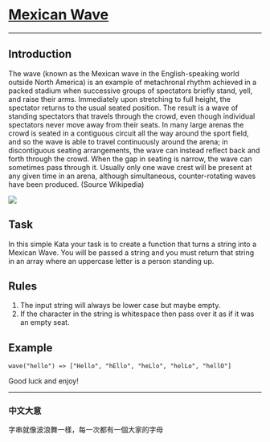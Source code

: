 # [Mexican Wave](https://www.codewars.com/kata/mexican-wave/csharp)

---

## Introduction

The wave (known as the Mexican wave in the English-speaking world outside North America) is an example of metachronal rhythm achieved 
in a packed stadium when successive groups of spectators briefly stand, yell, and raise their arms. 
Immediately upon stretching to full height, the spectator returns to the usual seated position. 
The result is a wave of standing spectators that travels through the crowd, 
even though individual spectators never move away from their seats. 
In many large arenas the crowd is seated in a contiguous circuit all the way around the sport field, 
and so the wave is able to travel continuously around the arena; in discontiguous seating arrangements, 
the wave can instead reflect back and forth through the crowd. 
When the gap in seating is narrow, the wave can sometimes pass through it. 
Usually only one wave crest will be present at any given time in an arena, although simultaneous, 
counter-rotating waves have been produced. (Source Wikipedia)

![](https://raw.githubusercontent.com/adrianeyre/codewars/master/Ruby/Authored/Wave.png)


## Task

In this simple Kata your task is to create a function that turns a string into a Mexican Wave. 
You will be passed a string and you must return that string in an array where an uppercase letter is a person standing up.

## Rules

1. The input string will always be lower case but maybe empty.
2. If the character in the string is whitespace then pass over it as if it was an empty seat.

## Example

```
wave("hello") => ["Hello", "hEllo", "heLlo", "helLo", "hellO"]
```
Good luck and enjoy!

---

### 中文大意

字串就像波浪舞一樣，每一次都有一個大家的字母
